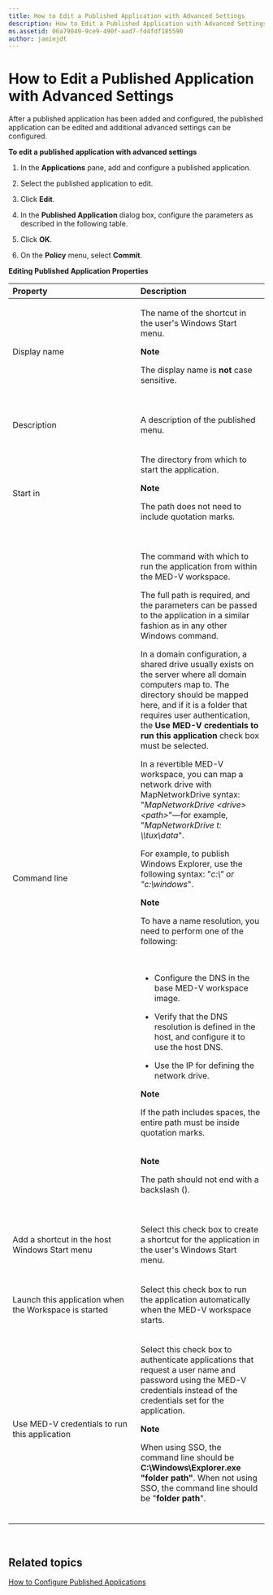 ```yaml
---
title: How to Edit a Published Application with Advanced Settings
description: How to Edit a Published Application with Advanced Settings
ms.assetid: 06a79049-9ce9-490f-aad7-fd4fdf185590
author: jamiejdt
---
```


# How to Edit a Published Application with Advanced Settings


After a published application has been added and configured, the published application can be edited and additional advanced settings can be configured.

**To edit a published application with advanced settings**

1.  In the **Applications** pane, add and configure a published application.

2.  Select the published application to edit.

3.  Click **Edit**.

4.  In the **Published Application** dialog box, configure the parameters as described in the following table.

5.  Click **OK**.

6.  On the **Policy** menu, select **Commit**.

**Editing Published Application Properties**

<table>
<colgroup>
<col width="50%" />
<col width="50%" />
</colgroup>
<thead>
<tr class="header">
<th align="left">Property</th>
<th align="left">Description</th>
</tr>
</thead>
<tbody>
<tr class="odd">
<td align="left"><p>Display name</p></td>
<td align="left"><p>The name of the shortcut in the user's Windows Start menu.</p>
<div class="alert">
<strong>Note</strong>  
<p>The display name is <strong>not</strong> case sensitive.</p>
</div>
<div>
 
</div></td>
</tr>
<tr class="even">
<td align="left"><p>Description</p></td>
<td align="left"><p>A description of the published menu.</p></td>
</tr>
<tr class="odd">
<td align="left"><p>Start in</p></td>
<td align="left"><p>The directory from which to start the application.</p>
<div class="alert">
<strong>Note</strong>  
<p>The path does not need to include quotation marks.</p>
</div>
<div>
 
</div></td>
</tr>
<tr class="even">
<td align="left"><p>Command line</p></td>
<td align="left"><p>The command with which to run the application from within the MED-V workspace.</p>
<p>The full path is required, and the parameters can be passed to the application in a similar fashion as in any other Windows command.</p>
<p>In a domain configuration, a shared drive usually exists on the server where all domain computers map to. The directory should be mapped here, and if it is a folder that requires user authentication, the <strong>Use MED-V credentials to run this application</strong> check box must be selected.</p>
<p>In a revertible MED-V workspace, you can map a network drive with MapNetworkDrive syntax: &quot;<em>MapNetworkDrive &lt;drive&gt; &lt;path&gt;</em>&quot;—for example, &quot;<em>MapNetworkDrive t: \\tux\data</em>&quot;.</p>
<p>For example, to publish Windows Explorer, use the following syntax: &quot;<em>c:\&quot; or &quot;c:\windows</em>&quot;.</p>
<div class="alert">
<strong>Note</strong>  
<p>To have a name resolution, you need to perform one of the following:</p>
</div>
<div>
 
</div>
<ul>
<li><p>Configure the DNS in the base MED-V workspace image.</p></li>
<li><p>Verify that the DNS resolution is defined in the host, and configure it to use the host DNS.</p></li>
<li><p>Use the IP for defining the network drive.</p></li>
</ul>
<div class="alert">
<strong>Note</strong>  
<p>If the path includes spaces, the entire path must be inside quotation marks.</p>
</div>
<div>
 
</div>
<div class="alert">
<strong>Note</strong>  
<p>The path should not end with a backslash ().</p>
</div>
<div>
 
</div></td>
</tr>
<tr class="odd">
<td align="left"><p>Add a shortcut in the host Windows Start menu</p></td>
<td align="left"><p>Select this check box to create a shortcut for the application in the user's Windows Start menu.</p></td>
</tr>
<tr class="even">
<td align="left"><p>Launch this application when the Workspace is started</p></td>
<td align="left"><p>Select this check box to run the application automatically when the MED-V workspace starts.</p></td>
</tr>
<tr class="odd">
<td align="left"><p>Use MED-V credentials to run this application</p></td>
<td align="left"><p>Select this check box to authenticate applications that request a user name and password using the MED-V credentials instead of the credentials set for the application.</p>
<div class="alert">
<strong>Note</strong>  
<p>When using SSO, the command line should be <strong>C:\Windows\Explorer.exe &quot;folder path&quot;</strong>. When not using SSO, the command line should be &quot;<strong>folder path</strong>&quot;.</p>
</div>
<div>
 
</div></td>
</tr>
</tbody>
</table>

 

## Related topics


[How to Configure Published Applications](how-to-configure-published-applicationsmedvv2.md)

 

 





